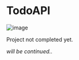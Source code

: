 # TodoAPI


![image](https://github.com/safacanmetin/TodoAPI/assets/48357757/de4d2047-fd32-4c9b-88d8-4460fe7b5862)


Project not completed yet. 

*will be continued..*

